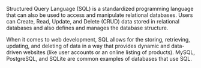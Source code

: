 Structured Query Language (SQL) is a standardized programming language that can also be used to access and manipulate relational databases. Users can Create, Read, Update, and Delete (CRUD) data stored in relational databases and also defines and manages the database structure.<br>



When it comes to web development, SQL allows for the storing, retrieving, updating, and deleting of data in a way that provides dynamic and data-driven websites (like user accounts or an online listing of products). MySQL, PostgreSQL, and SQLite are common examples of databases that use SQL.
